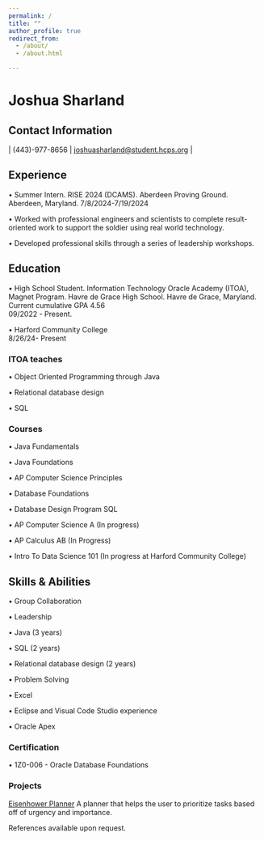 ```yaml
---
permalink: /
title: ""
author_profile: true
redirect_from: 
  - /about/
  - /about.html

---
```


# Joshua Sharland 

## Contact Information

| (443)-977-8656 |  joshuasharland@student.hcps.org |

## Experience
• Summer Intern. RISE 2024 (DCAMS). Aberdeen Proving Ground. Aberdeen, Maryland. 
7/8/2024-7/19/2024

• Worked with professional engineers and scientists to complete result-oriented work to support the 
  soldier using real world technology.

• Developed professional skills through a series of leadership workshops. 


## Education
• High School Student. Information Technology Oracle Academy (ITOA), Magnet Program. Havre de Grace 
  High School. Havre de Grace, Maryland. Current cumulative GPA 4.56   <br>
  09/2022 - Present.

• Harford Community College
 <br> 8/26/24- Present

### ITOA teaches 
  • Object Oriented Programming through Java
  
  • Relational database design
  
  • SQL

### Courses
• Java Fundamentals

• Java Foundations

• AP Computer Science Principles

• Database Foundations

• Database Design Program SQL

• AP Computer Science A (In progress)

• AP Calculus AB (In Progress)

• Intro To Data Science 101 (In progress at Harford Community College)

## Skills & Abilities
• Group Collaboration

• Leadership

• Java (3 years)

• SQL (2 years)

• Relational database design (2 years)

• Problem Solving

• Excel

• Eclipse and Visual Code Studio experience

• Oracle Apex

### Certification
• 1Z0-006 - Oracle Database Foundations

### Projects
[Eisenhower Planner](https://github.com/JoshSharland/EisenhowerPlanner)
A planner that helps the user to prioritize tasks based off of urgency and importance.

References available upon request.
